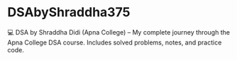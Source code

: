 # DSAbyShraddha375
💻 DSA by Shraddha Didi (Apna College) – My complete journey through the Apna College DSA course. Includes solved problems, notes, and practice code.
